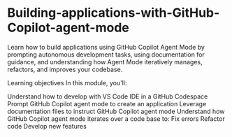 # Building-applications-with-GitHub-Copilot-agent-mode

Learn how to build applications using GitHub Copilot Agent Mode by prompting autonomous development tasks, using documentation for guidance, and understanding how Agent Mode iteratively manages, refactors, and improves your codebase.

Learning objectives
In this module, you'll:

Understand how to develop with VS Code IDE in a GitHub Codespace
Prompt GitHub Copilot agent mode to create an application
Leverage documentation files to instruct GitHub Copilot agent mode
Understand how GitHub Copilot agent mode iterates over a code base to:
Fix errors
Refactor code
Develop new features
